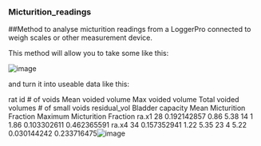 ### Micturition_readings
##Method to analyse micturition readings from a LoggerPro connected to weigh scales or other measurement device. 

This method will allow you to take some like this: 

![image](https://github.com/kjaitken/Micturition_readings/assets/13381429/cb215c97-66a1-4a96-b405-4c3783d33fea)

and turn it into useable data like this: 

rat id	# of voids	Mean voided volume	Max voided volume	Total voided volumes	# of small voids	residual_vol	Bladder capacity	Mean Micturition Fraction	Maximum Micturition Fraction
ra.x1	28	0.192142857	0.86	5.38	14	1	1.86	0.103302611	0.462365591
ra.x4	34	0.157352941	1.22	5.35	23	4	5.22	0.030144242	0.233716475![image](https://github.com/kjaitken/Micturition_readings/assets/13381429/94d96676-99c3-46ac-9435-f3551d649a36)

